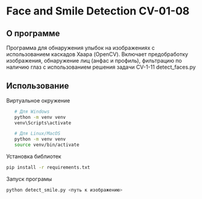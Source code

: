 
# Face and Smile Detection CV-01-08

## О программе

Программа для обнаружения улыбок на изображениях с использованием каскадов Хаара (OpenCV). Включает предобработку изображения, обнаружение лиц (анфас и профиль), фильтрацию по наличию глаз с использованием решения задачи  CV-1-11 detect_faces.py

## Использование

Виртуальное окружение

```bash
   # Для Windows
   python -m venv venv
   venv\Scripts\activate

   # Для Linux/MacOS
   python -m venv venv
   source venv/bin/activate
```

Установка библиотек

```bash
pip install -r requirements.txt
```
Запуск програмы

```bash
python detect_smile.py <путь к изображению>
```